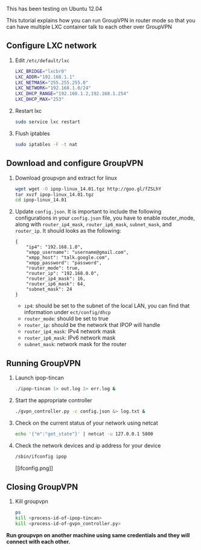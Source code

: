 This has been testing on Ubuntu 12.04

This tutorial explains how you can run GroupVPN in router mode so that you can have
multiple LXC container talk to each other over GroupVPN

## Configure LXC network

1.  Edit `/etc/default/lxc`

    ```bash
    LXC_BRIDGE="lxcbr0"
    LXC_ADDR="192.168.1.1"
    LXC_NETMASK="255.255.255.0"
    LXC_NETWORK="192.168.1.0/24"
    LXC_DHCP_RANGE="192.168.1.2,192.168.1.254"
    LXC_DHCP_MAX="253"
    ```

1.  Restart lxc

    ```bash
    sudo service lxc restart
    ```

1.  Flush iptables

    ```bash
    sudo iptables -F -t nat
    ```

## Download and configure GroupVPN

1.  Download groupvpn and extract for linux

    ```bash
    wget wget -O ipop-linux_14.01.tgz http://goo.gl/fZSLhY
    tar xvzf ipop-linux_14.01.tgz
    cd ipop-linux_14.01
    ```

2.  Update `config.json`. It is important to include the following configurations
    in your `config.json` file, you have to enable router_mode, along with 
    `router_ip4_mask`, `router_ip6_mask`, `subnet_mask`, and `router_ip`. 
    It should looks as the following:

    ```
    {
        "ip4": "192.168.1.0",
        "xmpp_username": "username@gmail.com",
        "xmpp_host": "talk.google.com",
        "xmpp_password": "password",
        "router_mode": true,
        "router_ip": "192.168.0.0",
        "router_ip4_mask": 16,
        "router_ip6_mask": 64,
        "subnet_mask": 24
    }
    ```

    * `ip4`: should be set to the subnet of the local LAN, you can find that information under `ect/config/dhcp`
    * `router_mode`: should be set to true
    * `router_ip`: should be the network that IPOP will handle
    * `router_ip4_mask`: IPv4 network mask
    * `router_ip6_mask`: IPv6 network mask
    * `subnet_mask`: network mask for the router

## Running GroupVPN

1.  Launch ipop-tincan

    ```bash
    ./ipop-tincan 1> out.log 2> err.log &
    ```

2.  Start the appropriate controller

    ```bash
    ./gvpn_controller.py -c config.json &> log.txt &
    ```

3.  Check on the current status of your network using netcat

    ```bash
    echo '{"m":"get_state"}' | netcat -u 127.0.0.1 5800
    ```

4.  Check the network devices and ip address for your device

    ```bash
    /sbin/ifconfig ipop
    ```

    [[ifconfig.png]]

## Closing GroupVPN

1.  Kill groupvpn

    ```bash
    ps
    kill <process-id-of-ipop-tincan>
    kill <process-id-of-gvpn_controller.py>
    ```

**Run groupvpn on another machine using same credentials and they will connect
with each other.**